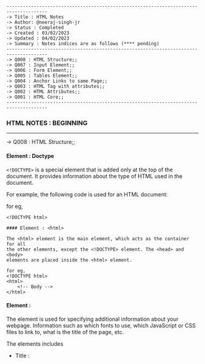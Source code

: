 ````
-------------------------------------------------------------------------------------
-> Title : HTML Notes
-> Author: @neeraj-singh-jr
-> Status : Completed
-> Created : 03/02/2023
-> Updated : 04/02/2023
-> Summary : Notes indices are as follows (**** pending)
-------------------------------------------------------------------------------------
-> Q008 : HTML Structure;;
-> Q007 : Input Element;;
-> Q006 : Form Element;;
-> Q005 : Tables Element;;
-> Q004 : Anchor Links to same Page;;
-> Q003 : HTML Tag with attributes;;
-> Q002 : HTML Attributes;;
-> Q001 : HTML Core;;
-------------------------------------------------------------------------------------
````

### HTML NOTES : BEGINNING 

-------------------------------------------------------------------------------------
-> Q008 : HTML Structure;;

#### Element : Doctype

`<!DOCTYPE>` is a special element that is added only at the top of the document.
It provides information about the type of HTML used in the document. 

For example, the following code is used for an HTML document:

for eg, 
````
<!DOCTYPE html>

#### Element : <html>

The <html> element is the main element, which acts as the container for all
the other elements, except the <!DOCTYPE> element. The <head> and <body>
elements are placed inside the <html> element.

for eg,
<!DOCTYPE html>
<html>
	<!-- Body -->
</html>
````

#### Element : <head>

The <head> element is used for specifying additional information about your
webpage. Information such as which fonts to use, which JavaScript or CSS
files to link to, what is the title of the page, etc.

The elements includes

- Title : <title> element, used to set the title of the web page.
- Link : <link> element, used to add external resources, such as CSS files.
- Script : <script> element, used to embed JavaScript code.

for eg,
````
<head>
	<title>Web Page Title</title>
</head>
````

#### Element : <body>

The <body> element contains the HTML elements that are used to display the
contents of the web page, such as headings, images, paragraphs, links etc.
There can be only one <body> tag within an HTML document.

for eg,
````
<body>
	<!-- Content here -->
</body>
````

#### Element : Comments

Comments are great! Comments can help explain your work to other coders and
even to your future self.

Comments do not get shown in the actual webpage. Although your comments can
contain anything you want, yet it is recommended that you keep them precise
and helpful.

For writing a comment use the syntax: <!-- text -->

#### Complete : Structure

- <!DOCTYPE> declaration
- <html> element, contains root HTML element that holds all the other elements.
- <head> element, contains information about the document.
- <body> element, contains the actual content displayed in the browser.

for eg,
````
<!DOCTYPE html>
<html>
	<!-- HEADERS -->
	<head>
		<title> <title>
	</head>

	<body>
		<!-- BODY -->
	</body>
</html>
````


-------------------------------------------------------------------------------------
-> Q007 : Input Element;;

###---------------- Input Type : Basic

The <input type="text"> is used for submitting a single line of text.

for eg,
<form>
	<label>Name:</label>
	<input type="text">
</form>

###---------------- Input Type : Password

The <input type="password"> is used for submitting a password. For security
purposes, it hides the text entered by the user by displaying symbols like
the dot in place of each character entered.

for eg,
<form>
	<label>Username:</label>
	<input type="text">
	<br />
	<label>Password:</label>
	<input type="password">
</form>

###---------------- Input Type : Submit

The <input type="submit"> creates a button for submitting the form data.

for eg,
<form>
	<label>Username:</label>
	<input type="text">
	<br />
	<label>Password:</label>
	<input type="password">
	<br />
	<input type="submit">
</form>

###---------------- Input Type : Reset

The <input type="reset"> resets all the form data to their default values.

for eg,
<form>
	<label>Username:</label>
	<input type="text">
	<br />
	<label>Password:</label>
	<input type="password">
	<br />
	<input type="submit">
	<input type="reset">
</form>

###---------------- Input Type : Reset

The <input type="radio"> is used to create a list from which the user can select one option.

for eg,
<form>
	<label>Can you vote?</label>
	<br />
	<input type="radio" id="vote1" value="no" name="vote">
	<label>No</label>
	<br />
	<input type="radio" id="vote2" value="yes" name="vote">
	<label>Yes</label>
	<br />
	<input type="radio" id="vote3" value="maybe" name="vote">
	<label>Maybe!</label>
</form>

The value attribute is important for the website to analyze the choice made by
the user. Also, it is required to have the name attribute be the same for all
the radio input types for them to be treated as a group.

###---------------- Input Type : Checkbox

The <input type="checkbox"> allows the user to select one or more options from
a list of choices. Attribute name is used as key and value is used as value
for the key and the output is shown like a hashmap

for eg,
<form>
	<label>Fruits you like:</label>
	<br />
	<input type="checkbox" name="fruit" value="apple">
	<label>Apple</label>
	<br />
	<input type="checkbox" name="fruit" value="banana">
	<label>Banana</label>
	<br />
	<input type="checkbox" name="fruit" value="orange">
	<label>Orange</label>
	<br />
</form>

###---------------- Input Type : Button

The <input type="button"> creates a clickable button.

for eg,
<form>
	<input type="button" value="Click Me!">
</form>


-------------------------------------------------------------------------------------
-> Q006 : Form Element;;

###---------------- Form : BASIC

An HTML form is used to collect information that the user submits. The HTML
<form> element can nest other elements like input, label, textarea, button,
etc. inside it to represent different parts of a form.

for eg,
<form>
  <input type="text" placeholder="Enter your name here">
  <button type="submit">Submit</button>
</form>

###---------------- Form : Attributes

There are many different attributes that we can specify for HTML forms. The following are some of the important ones:
1) action = "url-to-destination"
2) method = "GET / POST"

# ACTION :- The action attribute in the form element tells us where to send
  the form data after the form is submitted.

# METHOD : The method attribute specifies how to submit the form data. We use
  the GET and POST methods to submit form data. The default method is GET.

for eg,
<form action="/login" method="post">
	<!-- Form Fields Here -->
</form>

###----------------- Form : Elements

#--- ELEMENT : <input>
There are many HTML form elements. Let's look at some of the important ones:

The <input> element accepts data from the user. Its functioning depends on the
value of its type attribute.

eg,
<form action="path-to-url" method="POST">
	<input type="text">
	<input type="submit">
</form>

#--- ELEMENT : <label>
The <label> element puts a label on other form elements. 

In the example given below, <label> helps the user understand the purpose of
the <input> element.

eg,
<form>
	<label>Name: </label>
	<input type="text">
</form>

#--- ELEMENT : <textarea>
The <textarea> element is for submitting large textual content. To control its
size, the rows and cols attributes are utilized.

for eg,
<form>
	<textarea rows="3" cols="30" placeholder="Enter description here"></textarea>
</form>

#--- ELEMENT : <select>
For creating drop-down lists in our forms, we use the <select> element.

for eg,
<form>
	<select name="fruits">
		<option value="apple">Apple</option>
		<option value="orange">Orange</option>
		<option value="mango">Mango</option>
		<option value="papaya">Papaya</option>
	</select>
</form>

// Output -> "fruits" : "Apple"

#--- ELEMENT : <button>
The <button> element displays a button. 

for eg,
<form>
	<input type="text" />
	<button type="reset">Wipe it clean!</button>
</form>

#--- ELEMENT : <fieldset>
The <fieldset> element groups related form elements. Inside the <fieldset>, a
<legend> element sets the caption at the top.

for eg,
<fieldset>
	<legend>Location: </legend>
	<label>City: </label>
	<input type="text">
	<br>
	<label>State: </label>
	<input type="text">
	<br>
	<label>Country: </label>
	<input type="text">
</fieldset>

#--- FORM Structure :-
The basic structure of a form is as follows:

for eg,
<form>
	<label>Name: </label>
	<input type="text" />
	
  	<fieldset>
		<legend>Address:</legend>
		<label>City:</label>
		<input type="text" />
		<label>State: </label>
		<input type="text" />
		<label>Country: </label>
		<input type="text" />
  	</fieldset>
 
	<label>Review:</label>	
  	<textarea rows="3" cols="30"></textarea>
  
  	<label>Favorite color: </label>
	<select>
		<option value="apple">Red</option>
		<option value="orange">Green</option>
		<option value="mango">Blue</option>
	</select>
  
	<button type="reset">Reset</button>
	<input type="submit" />
</form>


-------------------------------------------------------------------------------------
-> Q005 : Tables Element;;

###---------------- TABLE Usage : Basic

The <table> element is used to display data in a table consisting of rows and
columns.

The following elements are used to arrange the data within a <table> element:
-> <caption> : It is used to add the title to the table.
-> <th> : It is used to add a table header.
-> <tr> : It is used to add a table row.
-> <td> : It is used to add information in a table row.

for eg,
<table>
	<!-- CAPTION -->
	<caption> 
		User Profile
	</caption>
	<!-- ROW : HEADER -->
	<tr>
		<th>Name</th>
		<th>Age</th>
		<th>Gender</th>
	</tr>
	<!-- ROW 1 : DATA -->
	<tr>
		<td>Oliver</td>
		<td>25</td>
		<td>Male</td>
	</tr>
	<!-- ROW 2 : DATA -->
	<tr>
		<td>Eve</td>
		<td>30</td>
		<td>Female</td>
	</tr>
</table>

###---------------- TABLE Usage : Advance

-> Table Head :- 
The <thead> element is used to organize the header row of a table.

It doesn't change anything in the table, but it can contain the whole header
row and gives your code a good structure.

-> Table Body :-
The <tbody> element is used to organize the body of a table.

It doesn't change anything in the table's layout. But, it is used to give the
table's HTML, a proper structure.

-> Table Footer :-
The <tfoot> element is used to organize the footer row of a table.

It doesn't change anything in the table, but it can contain the whole footer
row and gives your code a good structure.

for eg, 
<!-- Table -->
<table>
	<!-- Table : Head -->
	<thead>
		<tr>
			<td>Type<td>
			<td>Count</td>
		</tr>
	</thead>
	<!-- Table : Body -->
	<tbody>
		<tr>
			<td>Children</td>
			<td>20</td>
		</tr>
		<tr>
			<td>Nature</td>
			<td>15</td>
		</tr>
		<tr>
			<td>Fantasy</td>
			<td>15</td>
		</tr>
	</tbody>
	<!-- Table : Footer -->
	<tfoot>
		<tr>
			<td>Total</td>
			<td>50</td>
		</tr>
	</tfoot>
</table>


-------------------------------------------------------------------------------------
-> Q004 : Anchor Links to same Page;;

Suppose, we want to link to a section in the same page that we are on.

For an instance, imagine a long page where you have read a lot and scrolled to
the bottom. Now, wouldn't it be easy to go back to the top without having to
do all that scrolling again

For these purposes, we can use the a tag in the following manner:

for eg,
<!-- HTML PAGE -->

<h1 id="title">Geographical Concepts</h1>

<a href="#country">Countries</a>

<a href="#city-network">City Network</a>

<a href="#micronation">Micronation</a>

<h2 id="country">Countries</h2>
<p>LONG PARAGRAPH 1</p>

<h2 id="city-network">City Network</h2>
<p>LONG PARAGRAPH - 2</p>

<h2 id="micronation">Micronation</h2>
<p>LONG PARAGRAPH - 3</p>


<!-- CLICK HERE TO GOTO TOP -->
<a href="#title">Go to top</a>

<!-- /HTML PAGE -->

NOTE: For making these links work, we need to make them point to the "#id" of a
part of the same page. We need to use the # symbol before the id name in the
link's href. eg, <a href="#micronation">Link <a>


-------------------------------------------------------------------------------------
-> Q003 : HTML Tags with attributes;;

###---------------- Topics: Anchor tag

The <a> element is used to create a link to a web page. 

The <a> element contains href. When we click the link, the href identifies the
web page to which the browser will now take us

for eg,
<h1>Links HTML</h1>

<p>
  <a href="https://www.dictionary.com/">dictionary.com</a>
</p>

<p>
  <a href="https://en.wikipedia.org/wiki/Bear">Let's read about Bears!</a>
</p>

<p>
  <a href="https://en.wikipedia.org/wiki/Giant_panda">Giant Pandas are interesting too!</a>
</p>

###---------------- Topics: Images Attribute

The <img> element is used to display an image. The <img> element uses src to
specify the source of the image being displayed.

The <img> is a self-closing tag.

Although the general rule is that every HTML element must have an opening and
closing tag, there are some exceptions. Some elements are self-closing,

i.e. they don't need a closing tag and can optionally be closed in the opening
tag itself. <img />, <br />, <hr />, are some self-closing elements

for eg,
<div>
	<img src="path/to/your/image.jpg" />
</div>

# Image Tag with `alt` attribute :- The `alt` attribute in an img tag is to
provide a description of the image. This is particularly useful in
situations when our image is not properly loaded on the screen. Also, the
alt text is used by screen readers to explain the image to visually
impaired people

for eg,
<img src="view-from-a-balcony.jpg" alt="The view from a balcony" width="400px"/>
<img src="view-from-a-somewhere.jpg" alt="The view from a plane" width="235"/>

###---------------- Topics: Class Attribute

Class attribute is used when we want to group a few of our elements together
so that when we want to change them through CSS or JavaScript, we can access
all of them at one time

for eg,
<div>
	<h1>Let's Learn</h1>

	<p class = "brilliant-learning-resources">
		Google
		<a href="https://google.com" class = "link-to-the-resource">Click Here</a>
	</p>

	<p class = "brilliant-learning-resources">
		Wikipedia
		<a href="https://www.wikipedia.org/" class = "link-to-the-resource">Click Here</a>
	</p>

	<p class = "brilliant-learning-resources">
  		Dictionary
  		<a href="https://www.dictionary.com/" class = "link-to-the-resource">Click Here</a>
	</p>
</div>

In the example above, we have grouped all the p elements by giving their class
attributes the value 'brilliant-learning-resources'. Similarly, we have grouped
all the links by giving their class attributes the value
'link-to-the-resource'.


###---------------- Topics: ID Attribute

ID attribute is used when we want to select only a single element to be
changed with the use of CSS or JavaScript.

for eg,
<div>
	<h1>Countries</h1>

	<p class = "countries" id = "malaysia">
	  Malaysia <a href="https://www.malaysia.travel/">Travel</a>
	</p>

	<p class = "countries" id = "egypt">
	  Egypt <a href="http://egypt.travel/">Travel</a>
	</p>
</div>


-------------------------------------------------------------------------------------
-> Q002 : HTML Attributes;;

An HTML element can have optional attributes. An attribute is used to set the
behaviour of an HTML element. It has two parts, a name and a value, and is
added within the opening tag of an element.

###---------------- Topics: Title Attributes

The title attribute is used to set the text which is displayed when the mouse
is hovered over an HTML element.

for eg,
````
<h1 title="The web loves HTML">On the internet, HTML is everywhere</h1>
````

-------------------------------------------------------------------------------------
### Q001 : HTML Core Topics;;

#### Topic : Elements

An HTML document is made up of different HTML elements. 

Each HTML element typically has three parts:
1. Opening tag 
2. Content 
3. Closing tag

for eg, 
````
<h1>This is a heading</h1>
<br />
<h1>This is another heading</h1>
````

Here, <h1> at the beginning is called the opening tag, the 'Hello, World!' text 
is the content and the </h1> at the end is called the closing tag.


#### Topic : Headings

The elements <h1> through <h6> are used to display headings.
````
<div>
<h1> is the most important heading.</h1>
<h2> is less important than h1, but more important than any other text.</h2>
</div>
````

This way, we have six different types of headings, from <h1> to <h6>.

for eg,
````
<h1>Hello BigBinary Academy</h1>
<h2>Hello BigBinary Academy</h2>
<h3>Hello BigBinary Academy</h3>
<h6>Hello BigBinary Academy</h6>
````

#### Topic : Paragraph

The <p> element is used to display a paragraph.

for eg,
````
<h1>The Himalayas?</h1>
<p>Himalayas is a beautiful mountain range. It lies in the Indian subcontinent.</p>
<p>It is mostly made up of uplifted sedimentary and metamorphic rock.</p>
````

#### Topic : List

There are two types of list in the html section
1) Unordered list
2) Ordedered list

`Unordered List` : The <ul> element is used to display a bulleted list of items.
Each item, in turn, needs to be put inside an <li> element.

for eg,
````
<h1>Things I like</h1>

<ul>
  <li>Ice cream</li>
  <li>Chocolate</li>
  <li>Movies</li>
</ul>
````

`Ordered List` : The <ol> element is used to display an ordered list of items.
Each item, in turn, needs to be put inside an <li> element.

for eg,
````
<h1>Greek Alphabet</h1>

<ol>
  <li>Alpha</li>
  <li>Beta</li>
  <li>Gamma</li>
</ol>
````

#### Topic : Line Break

The br element is used to create a line break in your text. It is a
self-closing tag and so looks like this, <br/>.

A line break will force the text to start from a new line without creating a
new paragraph. br tags can be used to display text where we need to show the
information in different lines, but the lines are not contextually separate

for eg,
````
An old silent pond...<br/>
A frog jumps into the pond, <br/>
splash! Silence again.<br/>
- Matsuo Basho
````

#### Topic : Div Tag

The `<div>` element is used to create a section in an HTML document.

It is a box in which you can hold a certain part of your content. You can
group HTML tags, text, or any kind of content together in a div. Since, it is
simply holding your content, you'll see no change in the output, but your
code is now more organized.

The importance of div will be visible to you as you practice more.

for eg,
````
<!-- DIV 1 -->
<div>
  <h2>Administrator</h2>
  <p>Every administrator has an editor page</p>
</div>
<!-- DIV 2 -->
<div>
  <h2>User</h2>
  <p>Every user has a profile page</p>
</div>
<!-- DIV 2 -->
<div>
  <h2>Product</h2>
  <p>Every product has a product card</p>
</div>
````

-------------------------------------------------------------------------------------